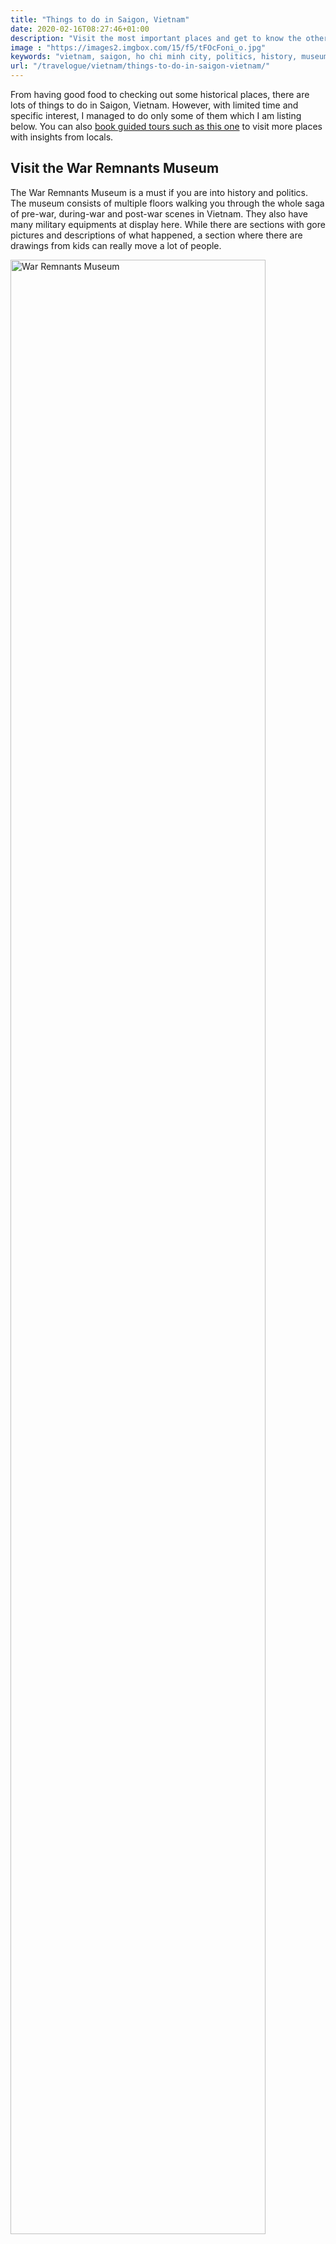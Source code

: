 ```yaml
---
title: "Things to do in Saigon, Vietnam"
date: 2020-02-16T08:27:46+01:00
description: "Visit the most important places and get to know the other things to do in Saigon, Vietnam"
image : "https://images2.imgbox.com/15/f5/tFOcFoni_o.jpg"
keywords: "vietnam, saigon, ho chi minh city, politics, history, museum, ho chi minh, old quarter, vietnamese, food"
url: "/travelogue/vietnam/things-to-do-in-saigon-vietnam/"
---
```


From having good food to checking out some historical places, there are lots of things to do in Saigon, Vietnam. However, with limited time and specific interest, I managed to do only some of them which I am listing below. You can also <a href="https://www.getyourguide.com/ho-chi-minh-city-l272/insider-s-saigon-motorbike-tour-with-local-students-t175632/?partner_id=AAHMPGG&utm_medium=online_publisher&cmp=Vietnam" target="_blank">book guided tours such as this one</a> to visit more places with insights from locals.

## Visit the War Remnants Museum

The War Remnants Museum is a must if you are into history and politics. The museum consists of multiple floors walking you through the whole saga of pre-war, during-war and post-war scenes in Vietnam. They also have many military equipments at display here. While there are sections with gore pictures and descriptions of what happened, a section where there are drawings from kids can really move a lot of people.

<img src = "https://images2.imgbox.com/1e/fa/pv47FfkW_o.jpg" alt = "War Remnants Museum" width = "90%" />

## Shop at the Ben Thanh Market

Located at District 1, the heart of Saigon, Ben Thanh market is a nice place to spend some time if you want to buy local things. From souvenirs to spices to tea or coffee, you can find almost everything here. Be prepared to bargain a lot because they can quote you high prices if they know you are a foreigner. I got some Vietnamese coconut coffee for one of my friends here and I bargained for nearly 2-3 minutes before settling for a price which I felt was fair for both of us.

<img src = "https://images2.imgbox.com/15/f5/tFOcFoni_o.jpg" alt = "Ben Thanh Market" width = "90%" />

## Checkout the Central Post Office

I love post office. I try to make time to visit a post office whenever I travel to get hold of some stamps and postcards if possible. I did exactly the same here as well. I got some special edition stamps for as cheap as 4000 VND (15 Cents) along with some postcards to send it to some of my loved ones.

<img src = "https://images2.imgbox.com/be/9d/L3MlwF58_o.jpg" alt = "Central Post Office" width = "80%" />

## Visit the Apartment Cafe

The Apartment Cafe is really a one of kind place I have visited. The building used to host American military officers back in the days. Now, it has become a spot for tourism and the elite young crowd coming here with friends or for dates. My friend and I were lucky enough to find a spot in the balcony and get the amazing view of the Lunar Year celebrations.

<img src = "https://images2.imgbox.com/5a/1c/DcwFried_o.jpg" alt = "B52 Museum" width = "80%" />

## Rent a motorcycle

While public transport is cheap and so are taxis despite getting scammed, renting a motorcycle in Vietnam is a different experience in itself. I hail from Chennai, a big metropolitan city of India with unruly traffic but Hanoi was a whole new world. However, thanks to my driving skills from India, I survived Hanoi. Saigon is relatively much better I would say despite driving during Lunar New Year time with lots of traffic and diversions. Getting a motorcycle in Saigon is easy. However, unlike Hanoi, I had to keep my passport at the shop lending me the motorcycle. The motorcycle comes with the tank partially filled and hence the onus is on you to keep track of fuel and refill it. Please check your motorcycle for brakes before you rent them and ask the provider for a helmet; it is usually free. The rent was around 8 USD per day. If you are uncomfortable getting a motorbike for yourself, you can also have others drive you around in addition to some tour. For example, here is a <a href="https://www.getyourguide.com/ho-chi-minh-city-l272/insider-s-saigon-motorbike-tour-with-local-students-t175632/?partner_id=AAHMPGG&utm_medium=online_publisher&cmp=Vietnam" target="_blank">motorobike street food tour</a>.

<img src = "https://images2.imgbox.com/54/95/dZVoeptN_o.jpg" alt = "Rent a motorcycle" width = "80%" />

## Get a Non La Hat

Get yourself this cool hat. You can bargain them for as cheap as 1 or 2 USD. Some group tours, like mine when I went to Ninh Binh, gave me one for free.

<img src = "https://images2.imgbox.com/11/74/nvbmYZKa_o.jpg" alt = "Non La Hat" width = "80%" />

## Wear Ao Dai

Ao Dai is a traditional Vietnamese dress. It is for both men and women. I did not try this out personally but I saw many of them wearing it; especially during the new Lunar year's eve.

<img src = "https://images2.imgbox.com/4a/6d/eAmSttpp_o.jpeg" alt = "Ao Dai" width = "80%" />

## Try Vietnamese food

From Pho to Banh Mi to Bun Cha to noodles to curry rice, try as many dishes you can when in Vietnam. In addition, you can also try their beers. I personally liked Saigon beer more than the Hanoi one. Vietnam is also famous for their different kinds of coffee; especially the ones with coconut and egg. Additionally, you can go for a <a href="https://www.getyourguide.com/ho-chi-minh-city-l272/saigon-street-food-in-the-evening-t47111/?partner_id=AAHMPGG&utm_medium=online_publisher&cmp=Vietnam" target="_blank">street food tour</a> or a <a href="https://www.getyourguide.com/ho-chi-minh-city-l272/ben-thanh-market-tour-and-cooking-class-t123044/?partner_id=AAHMPGG&utm_medium=online_publisher&cmp=Vietnam" target="_blank">cooking class</a> as well. I am passionate about food and love cooking and hence I just requested localites to share some recipes or record them cook; they gladly obliged.

<img src = "https://images2.imgbox.com/83/74/6dRPntgj_o.jpg" alt = "Vietnamese Glass Noodles" width = "80%" />